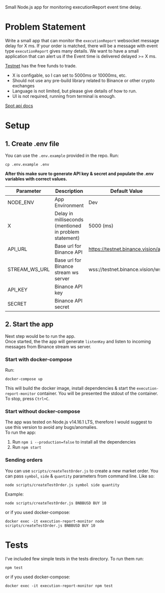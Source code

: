 Small Node.js app for monitoring executionReport event time delay. 

# Problem Statement
Write a small app that can monitor the `executionReport` websocket message delay for X ms. If your order is matched, there will be a message with event type `executionReport` gives many details. We want to have a small application that can alert us if the Event time is delivered delayed >= X ms.

[Testnet](https://testnet.binance.vision/) has the free funds to trade.

* X is configable, so I can set to 5000ms or 10000ms, etc.
* Should not use any pre-build library related to Binance or other crypto exchanges
* Language is not limited, but please give details of how to run.
* UI is not required, running from terminal is enough.

[Spot api docs](https://github.com/binance/binance-spot-api-docs)

# Setup
## 1. Create .env file
You can use the `.env.example` provided in the repo. Run: 
```
cp .env.example .env
```
**After this make sure to generate API key & secret and populate the .env variables with correct values.**

| Parameter | Description | Default Value|
| --- | --- | --- |
| NODE_ENV | App Environment | Dev |
| X | Delay in milliseconds (mentioned in problem statement) | 5000 (ms) |
| API_URL | Base url for Binance API | https://testnet.binance.vision/api |
| STREAM_WS_URL | Base url for Binance stream ws server | wss://testnet.binance.vision/ws |
| API_KEY | Binance API key | |
| SECRET | Binance API secret | |


## 2. Start the app
Next step would be to run the app.  
Once started, the the app will generate `listenKey` and listen to incoming messages from Binance stream ws server.

### Start with docker-compose
Run: 
```
docker-compose up
```
This will build the docker image, install dependencies & start the `execution-report-monitor` container. You will be presented the stdout of the container. To stop, press `Ctrl+C`.

### Start without docker-compose
The app was tested on Node.js v14.16.1 LTS, therefore I would suggest to use this version to avoid any bugs/anomalies.  
To run the app:
1. Run `npm i --production=false` to install all the dependencies
2. Run `npm start`

### Sending orders
You can use `scripts/createTestOrder.js` to create a new market order. You can pass `symbol`, `side` & `quantity` parameters from command line. Like so:
```
node scripts/createTestOrder.js symbol side quantity
```
Example:
```
node scripts/createTestOrder.js BNBBUSD BUY 10
```

or if you used docker-compose:
```
docker exec -it execution-report-monitor node scripts/createTestOrder.js BNBBUSD BUY 10
```

# Tests
I've included few simple tests in the tests directory. To run them run: 
```
npm test
```
or if you used docker-compose: 
```
docker exec -it execution-report-monitor npm test
```